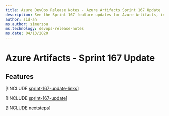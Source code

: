 ```yaml
---
title: Azure DevOps Release Notes - Azure Artifacts Sprint 167 Update
description: See the Sprint 167 feature updates for Azure Artifacts, including next steps.
author: sid-ah
ms.author: simerzou
ms.technology: devops-release-notes
ms.date: 04/13/2020
---
```


# Azure Artifacts - Sprint 167 Update

## Features

[!INCLUDE [sprint-167-update-links](../includes/artifacts/sprint-167-update-links.md)]

[!INCLUDE [sprint-167-update](../includes/artifacts/sprint-167-update.md)]

[!INCLUDE [nextsteps](../includes/nextsteps.md)]
